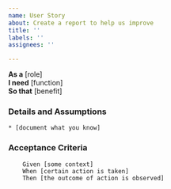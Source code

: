 ```yaml
---
name: User Story
about: Create a report to help us improve
title: ''
labels: ''
assignees: ''

---
```


**As a** [role]  
**I need** [function]  
**So that** [benefit]  
      
### Details and Assumptions
    * [document what you know]      

### Acceptance Criteria     
```gherkin 
    Given [some context]
    When [certain action is taken]
    Then [the outcome of action is observed]
